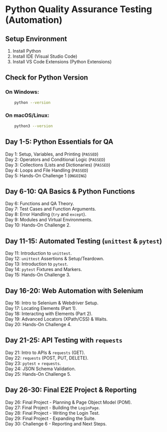 # Python Quality Assurance Testing (Automation)
## Setup Environment
1. Install Python
2. Install IDE (Visual Studio Code)
3. Install VS Code Extensions (Python Extensions)

## Check for Python Version
### On Windows:
```bash
    python --version
```

### On macOS/Linux:
```bash
    python3 --version
```

## Day 1-5: Python Essentials for QA
Day 1: Setup, Variables, and Printing (`PASSED`) <br>
Day 2: Operators and Conditional Logic (`PASSED`) <br>
Day 3: Collections (Lists and Dictionaries) (`PASSED`) <br>
Day 4: Loops and File Handling (`PASSED`) <br>
Day 5: Hands-On Challenge 1 (`ONGOING`) <br>

## Day 6-10: QA Basics & Python Functions
Day 6: Functions and QA Theory. <br>
Day 7: Test Cases and Function Arguments. <br>
Day 8: Error Handling (`try` and `except`). <br>
Day 9: Modules and Virtual Environments. <br>
Day 10: Hands-On Challenge 2. <br>

## Day 11-15: Automated Testing (`unittest` & `pytest`)
Day 11: Introduction to `unittest`. <br>
Day 12: `unittest` Assertions & Setup/Teardown. <br>
Day 13: Introduction to `pytest`. <br>
Day 14: `pytest` Fixtures and Markers. <br>
Day 15: Hands-On Challenge 3. <br>

## Day 16-20: Web Automation with Selenium
Day 16: Intro to Selenium & Webdriver Setup. <br>
Day 17: Locating Elements (Part 1). <br>
Day 18: Interacting with Elements (Part 2). <br>
Day 19: Advanced Locators (XPath/CSS) & Waits. <br>
Day 20: Hands-On Challenge 4. <br>

## Day 21-25: API Testing with `requests`
Day 21: Intro to APIs & `requests` (GET). <br>
Day 22: `requests` (POST, PUT, DELETE). <br>
Day 23: `pytest` + `requests`. <br>
Day 24: JSON Schema Validation. <br>
Day 25: Hands-On Challenge 5. <br>

## Day 26-30: Final E2E Project & Reporting
Day 26: Final Project - Planning & Page Object Model (POM). <br>
Day 27: Final Project - Building the `LoginPage`. <br>
Day 28: Final Project - Writing the Login Test. <br>
Day 29: Final Project - Expanding the Suite. <br>
Day 30: Challenge 6 - Reporting and Next Steps. <br>